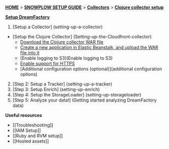 [**HOME**](Home) > [**SNOWPLOW SETUP GUIDE**](Setting-up-DreamFactory) > [**Collectors**](Setting-up-a-Collector) > [**Clojure collector setup**](setting-up-the-clojure-collector)

[**Setup DreamFactory**](Setting-up-DreamFactory)

1. [Setup a Collector] (setting-up-a-collector)
  - [Setup the Clojure Collector] (Setting-up-the-Cloudfront-collector)
    - [Download the Clojure collector WAR file](Download-the-Clojure-collector-WAR-file-or-compile-it-from-source)
    - [Create a new application in Elastic Beanstalk, and upload the WAR file into it](Create-a-new-application-in-Elastic-Beanstalk-and-upload-the-WAR-file-into-it)
    - [Enable logging to S3](Enable logging to S3)
    - [Enable support for HTTPS](Enable-support-for-HTTPS)
    - [Additional configuration options (optional)](additional configuration options)
2. [Step 2: Setup a Tracker] (setting-up-a-tracker)
3. [Step 3: Setup Enrich] (setting-up-enrich)
4. [Step 4: Setup the StorageLoader] (setting-up-storageloader)
5. [Step 5: Analyze your data!] (Getting started analyzing DreamFactory data)

**Useful resources**

- [[Troubleshooting]]
- [[IAM Setup]]
- [[Ruby and RVM setup]]
- [[Hosted assets]]
